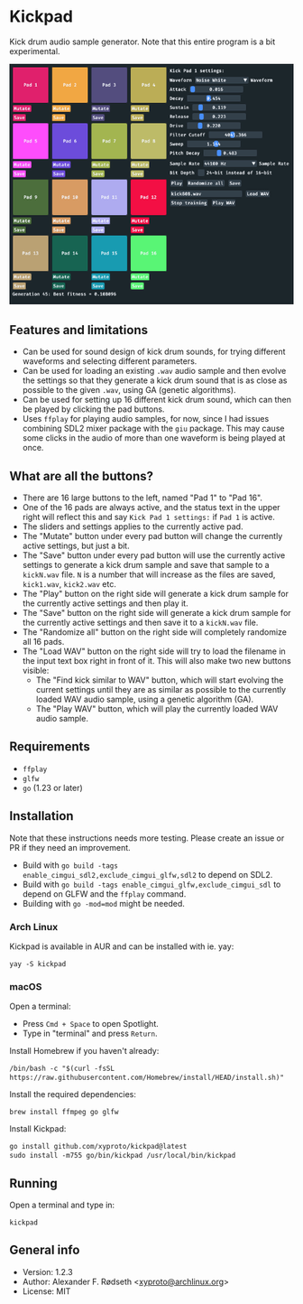 # Kickpad

Kick drum audio sample generator. Note that this entire program is a bit experimental.

![screenshot](img/screenshot.png)

## Features and limitations

* Can be used for sound design of kick drum sounds, for trying different waveforms and selecting different parameters.
* Can be used for loading an existing `.wav` audio sample and then evolve the settings so that they generate a kick drum sound that is as close as possible to the given `.wav`, using GA (genetic algorithms).
* Can be used for setting up 16 different kick drum sound, which can then be played by clicking the pad buttons.
* Uses `ffplay` for playing audio samples, for now, since I had issues combining SDL2 mixer package with the `giu` package. This may cause some clicks in the audio of more than one waveform is being played at once.

## What are all the buttons?

* There are 16 large buttons to the left, named "Pad 1" to "Pad 16".
* One of the 16 pads are always active, and the status text in the upper right will reflect this and say `Kick Pad 1 settings:` if `Pad 1` is active.
* The sliders and settings applies to the currently active pad.
* The "Mutate" button under every pad button will change the currently active settings, but just a bit.
* The "Save" button under every pad button will use the currently active settings to generate a kick drum sample and save that sample to a `kickN.wav` file. `N` is a number that will increase as the files are saved, `kick1.wav`, `kick2.wav` etc.
* The "Play" button on the right side will generate a kick drum sample for the currently active settings and then play it.
* The "Save" button on the right side will generate a kick drum sample for the currently active settings and then save it to a `kickN.wav` file.
* The "Randomize all" button on the right side will completely randomize all 16 pads.
* The "Load WAV" button on the right side will try to load the filename in the input text box right in front of it. This will also make two new buttons visible:
  * The "Find kick similar to WAV" button, which will start evolving the current settings until they are as similar as possible to the currently loaded WAV audio sample, using a genetic algorithm (GA).
  * The "Play WAV" button, which will play the currently loaded WAV audio sample.

## Requirements

* `ffplay`
* `glfw`
* `go` (1.23 or later)

## Installation

Note that these instructions needs more testing. Please create an issue or PR if they need an improvement.

* Build with `go build -tags enable_cimgui_sdl2,exclude_cimgui_glfw,sdl2` to depend on SDL2.
* Build with `go build -tags enable_cimgui_glfw,exclude_cimgui_sdl` to depend on GLFW and the `ffplay` command.
* Building with `go -mod=mod` might be needed.

### Arch Linux

Kickpad is available in AUR and can be installed with ie. yay:

    yay -S kickpad

### macOS

Open a terminal:

* Press `Cmd + Space` to open Spotlight.
* Type in "terminal" and press `Return`.

Install Homebrew if you haven't already:

    /bin/bash -c "$(curl -fsSL https://raw.githubusercontent.com/Homebrew/install/HEAD/install.sh)"

Install the required dependencies:

    brew install ffmpeg go glfw

Install Kickpad:

    go install github.com/xyproto/kickpad@latest
    sudo install -m755 go/bin/kickpad /usr/local/bin/kickpad

## Running

Open a terminal and type in:

    kickpad

## General info

* Version: 1.2.3
* Author: Alexander F. Rødseth &lt;xyproto@archlinux.org&gt;
* License: MIT
